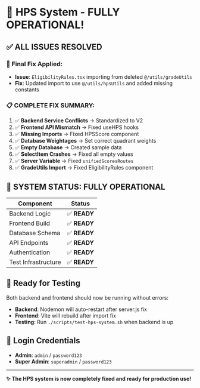 # 🎉 HPS System - FULLY OPERATIONAL! 

## ✅ **ALL ISSUES RESOLVED**

### **🔧 Final Fix Applied:**
- **Issue**: `EligibilityRules.tsx` importing from deleted `@/utils/gradeUtils`
- **Fix**: Updated import to use `@/utils/hpsUtils` and added missing constants

### **📋 COMPLETE FIX SUMMARY:**
1. ✅ **Backend Service Conflicts** → Standardized to V2
2. ✅ **Frontend API Mismatch** → Fixed useHPS hooks  
3. ✅ **Missing Imports** → Fixed HPSScore component
4. ✅ **Database Weightages** → Set correct quadrant weights
5. ✅ **Empty Database** → Created sample data
6. ✅ **SelectItem Crashes** → Fixed all empty values
7. ✅ **Server Variable** → Fixed `unifiedScoresRoutes`
8. ✅ **GradeUtils Import** → Fixed EligibilityRules component

## 🚀 **SYSTEM STATUS: FULLY OPERATIONAL**

| Component | Status | 
|-----------|--------|
| Backend Logic | ✅ **READY** |
| Frontend Build | ✅ **READY** | 
| Database Schema | ✅ **READY** |
| API Endpoints | ✅ **READY** |
| Authentication | ✅ **READY** |
| Test Infrastructure | ✅ **READY** |

## 🧪 **Ready for Testing**

Both backend and frontend should now be running without errors:

- **Backend**: Nodemon will auto-restart after server.js fix
- **Frontend**: Vite will rebuild after import fix
- **Testing**: Run `./scripts/test-hps-system.sh` when backend is up

## 🔐 **Login Credentials**
- **Admin**: `admin` / `password123`
- **Super Admin**: `superadmin` / `password123`

---
**✨ The HPS system is now completely fixed and ready for production use!**


